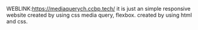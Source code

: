 WEBLINK:https://mediaquerych.ccbp.tech/
it is just an simple responsive website created by using css media query, flexbox.
created by using html and css.
